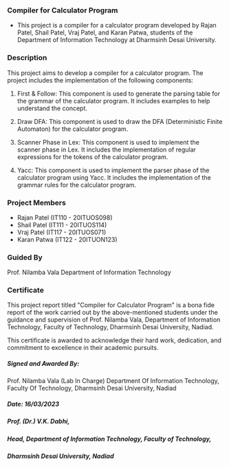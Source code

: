 ### Compiler for Calculator Program

* This project is a compiler for a calculator program developed by Rajan Patel, Shail Patel, Vraj Patel, and Karan Patwa, students of the Department of Information Technology at Dharmsinh Desai University.

### Description
This project aims to develop a compiler for a calculator program. The project includes the implementation of the following components:

1. First & Follow: This component is used to generate the parsing table for the grammar of the calculator program. It includes examples to help understand the concept.

2. Draw DFA: This component is used to draw the DFA (Deterministic Finite Automaton) for the calculator program.

3. Scanner Phase in Lex: This component is used to implement the scanner phase in Lex. It includes the implementation of regular expressions for the tokens of the calculator program.

4. Yacc: This component is used to implement the parser phase of the calculator program using Yacc. It includes the implementation of the grammar rules for the calculator program.

### Project Members
* Rajan Patel (IT110 - 20ITUOS098)
* Shail Patel (IT111 - 20ITUOS114)
* Vraj Patel (IT117 - 20ITUOS071)
* Karan Patwa (IT122 - 20ITUON123)

### Guided By
Prof. Nilamba Vala
Department of Information Technology

### Certificate
This project report titled "Compiler for Calculator Program" is a bona fide report of the work carried out by the above-mentioned students under the guidance and supervision of Prof. Nilamba Vala, Department of Information Technology, Faculty of Technology, Dharmsinh Desai University, Nadiad.

This certificate is awarded to acknowledge their hard work, dedication, and commitment to excellence in their academic pursuits.

##### Signed and Awarded By:
Prof. Nilamba Vala (Lab In Charge)
Department Of Information Technology, Faculty Of Technology,
Dharmsinh Desai University, Nadiad

##### Date: 16/03/2023

##### Prof. (Dr.) V.K. Dabhi,
##### Head, Department of Information Technology, Faculty of Technology,
##### Dharmsinh Desai University, Nadiad
